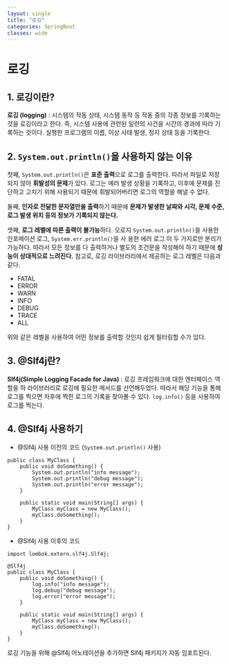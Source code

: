 ```yaml
---
layout: single
title: "로깅"
categories: SpringBoot
classes: wide
---
```


# 로깅

## 1. 로깅이란?

**로깅 (logging)** : 시스템의 작동 상태, 시스템 동작 등 작동 중의 각종 정보를 기록하는 것을 로깅이라고 한다. 즉, 시스템 사용에 관련된 일련의 사건을 시간의 경과에 따라 기록하는 것이다. 실행한 프로그램의 이름, 이상 사태 발생, 정지 상태 등을 기록한다.
	 
## 2. `System.out.println()`을 사용하지 않는 이유

첫째, `System.out.println()`은 **표준 출력**으로 로그를 출력한다. 따라서 파일로 저장되지 않아 **휘발성의 문제**가 있다.  로그는 에러 발생 상황을 기록하고, 이후에 문제를 진단하고 고치기 위해 사용되기 때문에 휘발되어버리면 로그의 역할을 해낼 수 없다.

둘째, **인자로 전달한 문자열만을 출력**하기 때문에 **문제가 발생한 날짜와 시각, 문제 수준, 로그 발생 위치 등의 정보가 기록되지 않는다.**

셋째, **로그 레벨에 따른 출력이 불가능**하다. 오로지 `System.out.println()`을 사용한 인포메이션 로그, `System.err.println()`을 사 용한 에러 로그 이 두 가지로만 분리가 가능하다. 따라서 모든 정보를 다 출력하거나 별도의 조건문을 작성해야 하기 때문에 **성능이 상대적으로 느려진다.**
참고로, 로깅 라이브러리에서 제공하는 로그 레벨은 다음과 같다. <br>
- FATAL
- ERROR
- WARN
- INFO
- DEBUG
- TRACE
- ALL

위와 같은 레벨을 사용하여 어떤 정보를 출력할 것인지 쉽게 필터링할 수가 있다.

## 3. @Slf4j란?

**Slf4j(Simple Logging Facade for Java)** : 로깅 프레임워크에 대한 엔터페이스 역할을 하 라이브러리로 로깅에 필요한 메서드를 선언해두었다. 따라서 해당 기능을 통해 로그를 찍으면 차후에 찍힌 로그의 기록을 찾아볼 수 있다. `log.info()` 등을 사용하여 로그를 찍는다.

## 4. @Slf4j 사용하기

- @Slf4j  사용 이전의 코드 (`System.out.println()` 사용)

```
public class MyClass {
    public void doSomething() {
        System.out.println("info message");
        System.out.println("debug message");
        System.out.println("error message");
    }

    public static void main(String[] args) {
        MyClass myClass = new MyClass();
        myClass.doSomething();
    }
}

```

- @Slf4j  사용 이후의 코드

```
import lombok.extern.slf4j.Slf4j;

@Slf4j
public class MyClass {
    public void doSomething() {
        log.info("info message");
        log.debug("debug message");
        log.error("error message");
    }

    public static void main(String[] args) {
        MyClass myClass = new MyClass();
        myClass.doSomething();
    }
}
```

로깅 기능을 위해 @Slf4j 어노테이션을 추가하면 Slf4j 패키지가 자동 임포트된다.
